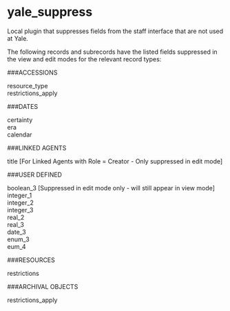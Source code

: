 # yale_suppress
Local plugin that suppresses fields from the staff interface that are not used at Yale.

The following records and subrecords have the listed fields suppressed in the view and edit modes for the relevant record types:

###ACCESSIONS  

resource_type   
restrictions_apply

###DATES  

certainty  
era  
calendar  

###LINKED AGENTS  

title [For Linked Agents with Role = Creator - Only suppressed in edit mode]

###USER DEFINED  

boolean_3 [Suppressed in edit mode only - will still appear in view mode]  
integer_1  
integer_2  
integer_3  
real_2  
real_3  
date_3  
enum_3  
eum_4  

###RESOURCES  

restrictions

###ARCHIVAL OBJECTS

restrictions_apply
